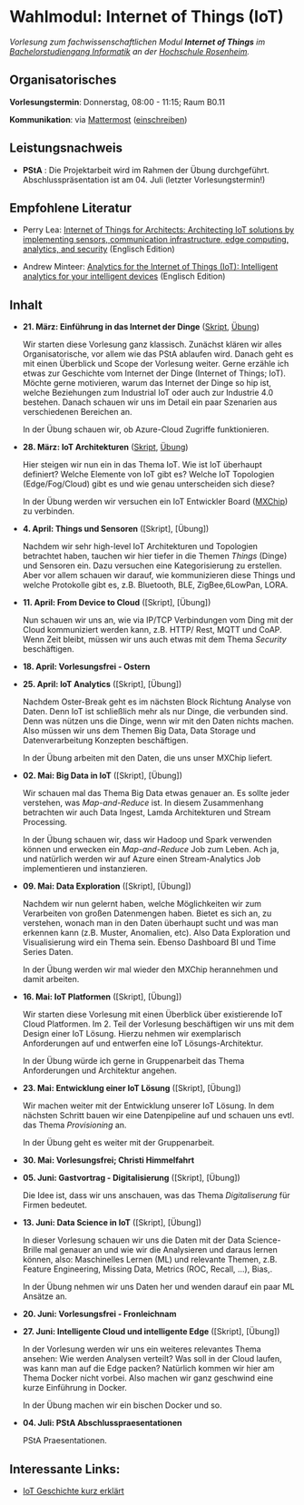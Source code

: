 # Wahlmodul: Internet of Things (IoT)

_Vorlesung zum fachwissenschaftlichen Modul **Internet of Things** im [Bachelorstudiengang Informatik](https://www.th-rosenheim.de/technik/informatik-mathematik/) an der [Hochschule Rosenheim](https://www.th-rosenheim.de)._				

## Organisatorisches

**Vorlesungstermin**: Donnerstag, 08:00 - 11:15; Raum B0.11


**Kommunikation**: via [Mattermost](https://inf-mattermost.fh-rosenheim.de/inf-iot/channels/town-square) ([einschreiben](https://inf-mattermost.fh-rosenheim.de/signup_user_complete/?id=beamxgitujyyika1h8bx5rzuje))

## Leistungsnachweis

- **PStA** : Die Projektarbeit wird im Rahmen der Übung durchgeführt. Abschlusspräsentation ist am 04. Juli (letzter Vorlesungstermin!)

## Empfohlene Literatur

- Perry Lea:  [Internet of Things for Architects: Architecting IoT solutions by implementing sensors, communication infrastructure, edge computing, analytics, and security](https://www.amazon.de/Internet-Things-Architects-communication-infrastructure/dp/1788470591/) (Englisch Edition)

- Andrew Minteer: [Analytics for the Internet of Things (IoT): Intelligent analytics for your intelligent devices](https://www.amazon.de/Analytics-Internet-Things-IoT-Intelligent/dp/1787120732/) (Englisch Edition)

## Inhalt

- **21. März: Einführung in das Internet der Dinge** ([Skript](/assets/00-einfuehrung/00-Einfuehrung.pdf), [Übung](https://github.com/hsro-inf-iot/00_uebung))

	Wir starten diese Vorlesung ganz klassisch. Zunächst klären wir alles Organisatorische, vor allem wie das PStA ablaufen wird. Danach geht es mit einen Überblick und Scope der Vorlesung weiter. Gerne erzähle ich etwas zur Geschichte vom Internet der Dinge (Internet of Things; IoT). Möchte gerne motivieren, warum das Internet der Dinge so hip ist, welche Beziehungen zum Industrial IoT oder auch zur Industrie 4.0 bestehen. Danach schauen wir uns im Detail ein paar Szenarien aus verschiedenen Bereichen an.

     In der Übung schauen wir, ob Azure-Cloud Zugriffe funktionieren. 

- **28. März: IoT Architekturen** ([Skript](/assets/01-vorlesung/01-Vorlesung.pdf), [Übung](https://github.com/hsro-inf-iot/01_uebung))

     Hier steigen wir nun ein in das Thema IoT. Wie ist IoT überhaupt definiert? Welche Elemente von IoT gibt es? Welche IoT Topologien  (Edge/Fog/Cloud) gibt es und wie genau unterscheiden sich diese?

     In der Übung werden wir versuchen ein IoT Entwickler Board ([MXChip](https://microsoft.github.io/azure-iot-developer-kit/)) zu verbinden.

- **4. April: Things und  Sensoren** ([Skript], [Übung])

     Nachdem wir sehr high-level IoT Architekturen und Topologien betrachtet haben, tauchen wir hier tiefer in die Themen _Things_ (Dinge) und Sensoren ein. Dazu versuchen eine Kategorisierung zu erstellen.
     Aber vor allem schauen wir darauf, wie kommunizieren diese Things und welche Protokolle gibt es, z.B. Bluetooth, BLE, ZigBee,6LowPan, LORA.

- **11. April: From Device to Cloud** ([Skript], [Übung])

     Nun schauen wir uns an, wie via IP/TCP Verbindungen vom Ding mit der Cloud kommuniziert werden kann, z.B. HTTP/ Rest, MQTT und CoAP.
     Wenn Zeit bleibt, müssen wir uns auch etwas mit dem Thema _Security_ beschäftigen.

- **18. April: Vorlesungsfrei - Ostern**

- **25. April: IoT Analytics** ([Skript], [Übung])

     Nachdem Oster-Break geht es im nächsten Block Richtung Analyse von Daten. Denn IoT ist schließlich mehr als nur Dinge, die verbunden sind. Denn was nützen uns die Dinge, wenn wir mit den Daten nichts machen. Also müssen wir uns dem Themen Big Data, Data Storage und Datenverarbeitung Konzepten beschäftigen.

     In der Übung arbeiten mit den Daten, die uns unser MXChip liefert.

- **02. Mai: Big Data in IoT** ([Skript], [Übung])

     Wir schauen mal das Thema Big Data etwas genauer an. Es sollte jeder verstehen, was _Map-and-Reduce_ ist. In diesem Zusammenhang betrachten wir auch Data Ingest, Lamda Architekturen und Stream Processing.

     In der Übung schauen wir, dass wir Hadoop und Spark verwenden können und erwecken ein _Map-and-Reduce_ Job zum Leben. Ach ja, und natürlich werden wir auf Azure einen Stream-Analytics Job implementieren und instanzieren.

- **09. Mai: Data Exploration** ([Skript], [Übung])

     Nachdem wir nun gelernt haben, welche Möglichkeiten wir zum Verarbeiten von großen Datenmengen haben. Bietet es sich an, zu verstehen, wonach man in den Daten überhaupt sucht und was man erkennen kann (z.B. Muster, Anomalien, etc). Also Data Exploration und Visualisierung wird ein Thema sein. Ebenso Dashboard BI und Time Series Daten.

     In der Übung werden wir mal wieder den MXChip herannehmen und damit arbeiten.

- **16. Mai: IoT Platformen** ([Skript], [Übung])

     Wir starten diese Vorlesung mit einen Überblick über existierende IoT Cloud Platformen.
     Im 2. Teil der Vorlesung beschäftigen wir uns mit dem Design einer IoT Lösung. Hierzu nehmen wir exemplarisch Anforderungen auf und entwerfen eine IoT Lösungs-Architektur.

     In der Übung würde ich gerne in Gruppenarbeit das Thema Anforderungen und Architektur angehen.

- **23. Mai: Entwicklung einer IoT Lösung** ([Skript], [Übung])

     Wir machen weiter mit der Entwicklung unserer IoT Lösung. In dem nächsten Schritt bauen wir eine Datenpipeline auf und schauen uns evtl. das Thema _Provisioning_ an.

     In der Übung geht es weiter mit der Gruppenarbeit.

- **30. Mai: Vorlesungsfrei; Christi Himmelfahrt**

- **05. Juni: Gastvortrag - Digitalisierung** ([Skript], [Übung])

     Die Idee ist, dass wir uns anschauen, was das Thema _Digitaliserung_ für Firmen bedeutet.

- **13. Juni: Data Science in IoT** ([Skript], [Übung])

     In dieser Vorlesung schauen wir uns die Daten mit der Data Science-Brille mal genauer an und wie wir die Analysieren und daraus lernen können, also: Maschinelles Lernen (ML) und relevante Themen, z.B. Feature Engineering, Missing Data, Metrics (ROC, Recall, …), Bias,.

     In der Übung nehmen wir uns Daten her und wenden darauf ein paar ML Ansätze an.

- **20. Juni: Vorlesungsfrei - Fronleichnam**

- **27. Juni: Intelligente Cloud und intelligente Edge** ([Skript], [Übung])

     In der Vorlesung werden wir uns ein weiteres relevantes Thema ansehen: Wie werden Analysen verteilt? Was soll in der Cloud laufen, was kann man auf die Edge packen?
     Natürlich kommen wir hier am Thema Docker nicht vorbei. Also machen wir ganz geschwind eine kurze Einführung in Docker.

     In der Übung machen wir ein bischen Docker und so.

- **04. Juli: PStA Abschlusspraesentationen**

     PStA Praesentationen.



## Interessante Links:

- [IoT Geschichte kurz erklärt](https://www.youtube.com/watch?v=PYH27AnSiUU)
